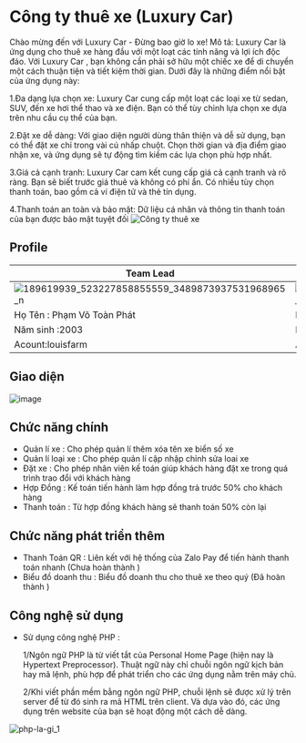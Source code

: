 # Công ty thuê xe (Luxury Car)

 Chào mừng đến với Luxury Car - Đừng bao giờ lo xe!
Mô tả: Luxury Car  là ứng dụng cho thuê xe hàng đầu với một loạt các tính năng và lợi ích độc đáo.
Với Luxury Car , bạn không cần phải sở hữu một chiếc xe để di chuyển một cách thuận tiện và tiết kiệm thời gian. Dưới đây là những điểm nổi bật của ứng dụng này:

1.Đa dạng lựa chọn xe: Luxury Car cung cấp một loạt các loại xe từ sedan, SUV, đến xe hơi thể thao và xe điện. Bạn có thể tùy chỉnh lựa chọn xe dựa trên nhu cầu cụ thể của bạn.

2.Đặt xe dễ dàng: Với giao diện người dùng thân thiện và dễ sử dụng, bạn có thể đặt xe chỉ trong vài cú nhấp chuột. Chọn thời gian và địa điểm giao nhận xe, và ứng dụng sẽ tự động tìm kiếm các lựa chọn phù hợp nhất.

3.Giá cả cạnh tranh: Luxury Car cam kết cung cấp giá cả cạnh tranh và rõ ràng. Bạn sẽ biết trước giá thuê và không có phí ẩn. Có nhiều tùy chọn thanh toán, bao gồm cả ví điện tử và thẻ tín dụng.

4.Thanh toán an toàn và bảo mật: Dữ liệu cá nhân và thông tin thanh toán của bạn được bảo mật tuyệt đối
![Công ty thuê xe](https://github.com/louisfarm/QLXe/assets/117491243/1b5f810e-fb5d-407f-ada0-63d0eba91e30)

## Profile
|Team Lead|Developer|Project Owner|ScrumMaster|
|----|----|-----|------|
|![189619939_523227858855559_3489873937531968965_n](https://github.com/louisfarm/QLXe/assets/117491243/9c0b00e4-1598-4a30-89a1-9cf803ac2bf2)|![356803067_6732305563455091_8657865535648078790_n](https://github.com/louisfarm/QLXe/assets/117491243/867d6086-5f78-4928-8f03-d60064ab0fa9)|![299096264_2172149046300915_8962481653852609371_n](https://github.com/louisfarm/QLXe/assets/117491243/11069660-d935-47df-b856-fec4eacb455e)|![z4800515530535_0272add8466f51f57df3faaae54419fa](https://github.com/louisfarm/QLXe/assets/117491243/5a859761-cf72-4898-bc71-6cc842d9c1b3)|
|Họ Tên : Phạm Võ Toàn Phát|Họ tên:Trần Văn Minh|Họ tên:Nguyễn Đức Thắng|Họ tên:Nguyễn Thành Nghiệp|
|Năm sinh :2003| Năm sinh:2003|Năm sinh:2003|Năm sinh:2003|
|Acount:louisfarm|Acount:MinhTran203|Acount:thangbake|Acount:nguyenthanhnghiep|
## Giao diện

![image](https://github.com/nguyenthanhnghiep/Nhom4_Hethongchothuexe_T6_Ca2/assets/117718527/4cf63acd-35ab-4a81-865e-9693df71dc01)

## Chức năng chính
* Quản lí xe : Cho phép quản lí thêm xóa tên xe biển số xe 
* Quản lí loại xe : Cho phép quản lí cập nhập chỉnh sửa loai xe
* Đặt xe : Cho phép nhân viên kế toán giúp khách hàng đặt xe trong quá trình trao đổi với khách hàng
* Hợp Đồng : Kế toán tiến hành làm hợp đồng trả trước 50% cho khách hàng
* Thanh toán : Từ hợp đồng khách hàng sẽ thanh toán 50% còn lại
## Chức năng phát triển thêm
* Thanh Toán QR : Liên kết với hệ thống của Zalo Pay để tiến hành thanh toán nhanh (Chưa hoàn thành )
* Biểu đồ doanh thu : Biểu đồ doanh thu cho thuê xe theo quý (Đã hoàn thành )
## Công nghệ sử dụng 
* Sử dụng công nghệ PHP :

  1/Ngôn ngữ PHP là từ viết tắt của Personal Home Page (hiện nay là Hypertext Preprocessor). Thuật ngữ này chỉ chuỗi ngôn ngữ kịch bản hay mã lệnh, phù hợp để phát triển cho các ứng dụng nằm trên máy chủ.

  2/Khi viết phần mềm bằng ngôn ngữ PHP, chuỗi lệnh sẽ được xử lý trên server để từ đó sinh ra mã HTML trên client. Và dựa vào đó, các ứng dụng trên website của bạn sẽ hoạt động một cách dễ dàng.

 ![php-la-gi_1](https://github.com/nguyenthanhnghiep/Nhom4_Hethongchothuexe_T6_Ca2/assets/117718527/e9a349c4-6c6d-471f-9d0b-7c5ca7d643ff)
